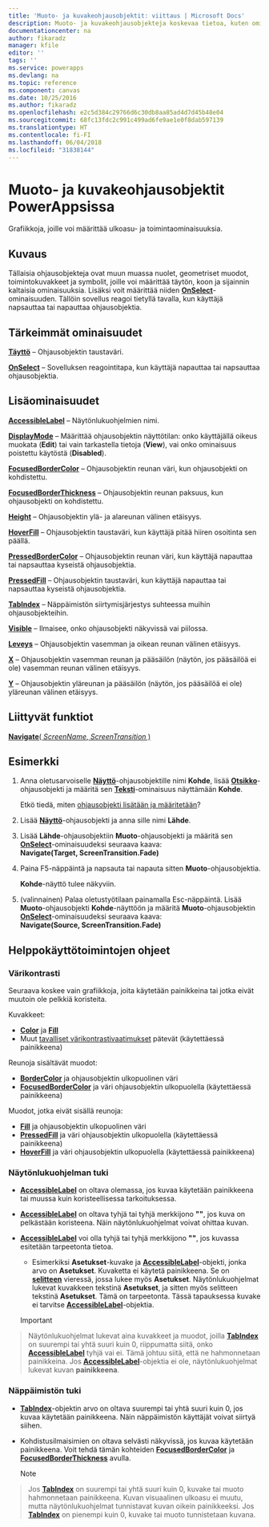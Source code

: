 ```yaml
---
title: 'Muoto- ja kuvakeohjausobjektit: viittaus | Microsoft Docs'
description: Muoto- ja kuvakeohjausobjekteja koskevaa tietoa, kuten ominaisuuksia ja esimerkkejä
documentationcenter: na
author: fikaradz
manager: kfile
editor: ''
tags: ''
ms.service: powerapps
ms.devlang: na
ms.topic: reference
ms.component: canvas
ms.date: 10/25/2016
ms.author: fikaradz
ms.openlocfilehash: e2c5d384c29766d6c30db8aa85ad4d7d45b48e04
ms.sourcegitcommit: 68fc13fdc2c991c499ad6fe9ae1e0f8dab597139
ms.translationtype: HT
ms.contentlocale: fi-FI
ms.lasthandoff: 06/04/2018
ms.locfileid: "31838144"
---
```

# <a name="shape-controls-and-icon-controls-in-powerapps"></a>Muoto- ja kuvakeohjausobjektit PowerAppsissa
Grafiikkoja, joille voi määrittää ulkoasu- ja toimintaominaisuuksia.

## <a name="description"></a>Kuvaus
Tällaisia ohjausobjekteja ovat muun muassa nuolet, geometriset muodot, toimintokuvakkeet ja symbolit, joille voi määrittää täytön, koon ja sijainnin kaltaisia ominaisuuksia. Lisäksi voit määrittää niiden **[OnSelect](properties-core.md)**-ominaisuuden. Tällöin sovellus reagoi tietyllä tavalla, kun käyttäjä napsauttaa tai napauttaa ohjausobjektia.

## <a name="key-properties"></a>Tärkeimmät ominaisuudet
**[Täyttö](properties-color-border.md)** – Ohjausobjektin taustaväri.

**[OnSelect](properties-core.md)** – Sovelluksen reagointitapa, kun käyttäjä napauttaa tai napsauttaa ohjausobjektia.

## <a name="additional-properties"></a>Lisäominaisuudet
**[AccessibleLabel](properties-accessibility.md)** – Näytönlukuohjelmien nimi.

**[DisplayMode](properties-core.md)** – Määrittää ohjausobjektin näyttötilan: onko käyttäjällä oikeus muokata (**Edit**) tai vain tarkastella tietoja (**View**), vai onko ominaisuus poistettu käytöstä (**Disabled**).

**[FocusedBorderColor](properties-color-border.md)**  – Ohjausobjektin reunan väri, kun ohjausobjekti on kohdistettu.

**[FocusedBorderThickness](properties-color-border.md)** – Ohjausobjektin reunan paksuus, kun ohjausobjekti on kohdistettu.

**[Height](properties-size-location.md)** – Ohjausobjektin ylä- ja alareunan välinen etäisyys.

**[HoverFill](properties-color-border.md)** – Ohjausobjektin taustaväri, kun käyttäjä pitää hiiren osoitinta sen päällä.

**[PressedBorderColor](properties-color-border.md)** – Ohjausobjektin reunan väri, kun käyttäjä napauttaa tai napsauttaa kyseistä ohjausobjektia.

**[PressedFill](properties-color-border.md)** – Ohjausobjektin taustaväri, kun käyttäjä napauttaa tai napsauttaa kyseistä ohjausobjektia.

**[TabIndex](properties-accessibility.md)** – Näppäimistön siirtymisjärjestys suhteessa muihin ohjausobjekteihin.

**[Visible](properties-core.md)** – Ilmaisee, onko ohjausobjekti näkyvissä vai piilossa.

**[Leveys](properties-size-location.md)** – Ohjausobjektin vasemman ja oikean reunan välinen etäisyys.

**[X](properties-size-location.md)** – Ohjausobjektin vasemman reunan ja pääsäilön (näytön, jos pääsäilöä ei ole) vasemman reunan välinen etäisyys.

**[Y](properties-size-location.md)** – Ohjausobjektin yläreunan ja pääsäilön (näytön, jos pääsäilöä ei ole) yläreunan välinen etäisyys.

## <a name="related-functions"></a>Liittyvät funktiot
[**Navigate**( *ScreenName*, *ScreenTransition* )](../functions/function-navigate.md)

## <a name="example"></a>Esimerkki
1. Anna oletusarvoiselle **[Näyttö](control-screen.md)**-ohjausobjektille nimi **Kohde**, lisää **[Otsikko](control-text-box.md)**-ohjausobjekti ja määritä sen **[Teksti](properties-core.md)**-ominaisuus näyttämään **Kohde**.
   
    Etkö tiedä, miten [ohjausobjekti lisätään ja määritetään](../add-configure-controls.md)?
2. Lisää **[Näyttö](control-screen.md)**-ohjausobjekti ja anna sille nimi **Lähde**.
3. Lisää **Lähde**-ohjausobjektiin **Muoto**-ohjausobjekti ja määritä sen **[OnSelect](properties-core.md)**-ominaisuudeksi seuraava kaava:
   <br>**Navigate(Target, ScreenTransition.Fade)**
4. Paina F5-näppäintä ja napsauta tai napauta sitten **Muoto**-ohjausobjektia.
   
    **Kohde**-näyttö tulee näkyviin.
5. (valinnainen) Palaa oletustyötilaan painamalla Esc-näppäintä. Lisää **Muoto**-ohjausobjekti **Kohde**-näyttöön ja määritä **Muoto**-ohjausobjektin **[OnSelect](properties-core.md)**-ominaisuudeksi seuraava kaava:
   <br>**Navigate(Source, ScreenTransition.Fade)**


## <a name="accessibility-guidelines"></a>Helppokäyttötoimintojen ohjeet
### <a name="color-contrast"></a>Värikontrasti
Seuraava koskee vain grafiikkoja, joita käytetään painikkeina tai jotka eivät muutoin ole pelkkiä koristeita.

Kuvakkeet:
* **[Color](properties-color-border.md)** ja **[Fill](properties-color-border.md)**
* Muut [tavalliset värikontrastivaatimukset](../accessible-apps-color.md) pätevät (käytettäessä painikkeena)

Reunoja sisältävät muodot:
* **[BorderColor](properties-color-border.md)** ja ohjausobjektin ulkopuolinen väri
* **[FocusedBorderColor](properties-color-border.md)** ja väri ohjausobjektin ulkopuolella (käytettäessä painikkeena)

Muodot, jotka eivät sisällä reunoja:
* **[Fill](properties-color-border.md)** ja ohjausobjektin ulkopuolinen väri
* **[PressedFill](properties-color-border.md)** ja väri ohjausobjektin ulkopuolella (käytettäessä painikkeena)
* **[HoverFill](properties-color-border.md)** ja väri ohjausobjektin ulkopuolella (käytettäessä painikkeena)

### <a name="screen-reader-support"></a>Näytönlukuohjelman tuki
* **[AccessibleLabel](properties-accessibility.md)** on oltava olemassa, jos kuvaa käytetään painikkeena tai muussa kuin koristeellisessa tarkoituksessa.
* **[AccessibleLabel](properties-accessibility.md)** on oltava tyhjä tai tyhjä merkkijono **""**, jos kuva on pelkästään koristeena. Näin näytönlukuohjelmat voivat ohittaa kuvan.
* **[AccessibleLabel](properties-accessibility.md)** voi olla tyhjä tai tyhjä merkkijono **""**, jos kuvassa esitetään tarpeetonta tietoa.
    * Esimerkiksi **Asetukset**-kuvake ja **[AccessibleLabel](properties-accessibility.md)**-objekti, jonka arvo on **Asetukset**. Kuvaketta ei käytetä painikkeena. Se on **[selitteen](control-text-box.md)** vieressä, jossa lukee myös **Asetukset**. Näytönlukuohjelmat lukevat kuvakkeen tekstinä **Asetukset**, ja sitten myös selitteen tekstinä **Asetukset**. Tämä on tarpeetonta. Tässä tapauksessa kuvake ei tarvitse **[AccessibleLabel](properties-accessibility.md)**-objektia.

    > [!IMPORTANT]
> Näytönlukuohjelmat lukevat aina kuvakkeet ja muodot, joilla **[TabIndex](properties-accessibility.md)** on suurempi tai yhtä suuri kuin 0, riippumatta siitä, onko **[AccessibleLabel](properties-accessibility.md)** tyhjä vai ei. Tämä johtuu siitä, että ne hahmonnetaan painikkeina. Jos **[AccessibleLabel](properties-accessibility.md)**-objektia ei ole, näytönlukuohjelmat lukevat kuvan **painikkeena**.

### <a name="keyboard-support"></a>Näppäimistön tuki
* **[TabIndex](properties-accessibility.md)**-objektin arvo on oltava suurempi tai yhtä suuri kuin 0, jos kuvaa käytetään painikkeena. Näin näppäimistön käyttäjät voivat siirtyä siihen.
* Kohdistusilmaisimien on oltava selvästi näkyvissä, jos kuvaa käytetään painikkeena. Voit tehdä tämän kohteiden **[FocusedBorderColor](properties-color-border.md)** ja **[FocusedBorderThickness](properties-color-border.md)** avulla.

    > [!NOTE]
> Jos **[TabIndex](properties-accessibility.md)** on suurempi tai yhtä suuri kuin 0, kuvake tai muoto hahmonnetaan painikkeena. Kuvan visuaalinen ulkoasu ei muutu, mutta näytönlukuohjelmat tunnistavat kuvan oikein painikkeeksi. Jos **[TabIndex](properties-accessibility.md)** on pienempi kuin 0, kuvake tai muoto tunnistetaan kuvana.
